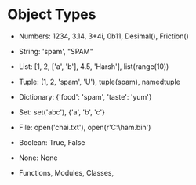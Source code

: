 # Object Types

- Numbers: 1234, 3.14, 3+4i, 0b11, Desimal(), Friction()

- String: 'spam', "SPAM"

- List: [1, 2, ['a', 'b'], 4.5, 'Harsh'], list(range(10))

- Tuple: (1, 2, 'spam', 'U'), tuple(spam), namedtuple

- Dictionary: {'food': 'spam', 'taste': 'yum'}

- Set: set('abc'), {'a', 'b', 'c'}

- File: open('chai.txt'), open(r'C:\ham.bin')

- Boolean: True, False

- None: None

- Functions, Modules, Classes,
